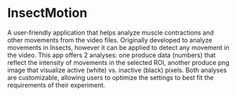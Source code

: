 # InsectMotion
A user-friendly application that helps analyze muscle contractions and other movements from the video files.
Originally developed to analyze movements in Insects, however it can be applied to detect any movement in the video.
This app offers 2 analyses:
  one produce data (numbers) that reflect the intensity of movements in the selected ROI,
  another produce png image that visualize active (white) vs. inactive (black) pixels.
Both analyses are customizable, allowing users to optimize the settings to best fit the requirements of their experiment.
